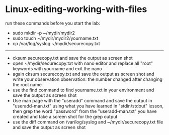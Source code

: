 # Linux-editing-working-with-files

run these commands before you start the lab:
- sudo mkdir -p  ~/mydir/mydir2
- sudo touch  ~/mydir/mydir2/yourname.txt
- cp /var/log/syslog   ~/mydir/securecopy.txt 
----------------------------------------------------------------
- cksum securecopy.txt and save the output as screen shot
- open  ~/mydir/securecopy.txt with nano editor and replace all "root" keywords with yourname and exit the nano
- again cksum securecopy.txt and save the output as screen shot and write your observation
 observation: the number changed after changing the root name 
- use the find command to find yourname.txt in your environment and save the output as screen shot 
- Use man page with the "useradd" command and save the output in "useradd-man.txt" using what you have learned in "stdin/stdout" lesson, then grep the word "password" from the "useradd-man.txt" you have created and take a screen shot for the grep output   
- use the diff command on /var/log/syslog and ~/mydir/securecopy.txt  file and save the output as screen shot
